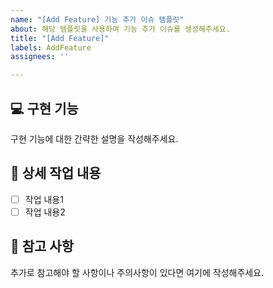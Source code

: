 ```yaml
---
name: "[Add Feature] 기능 추가 이슈 템플릿"
about: 해당 템플릿을 사용하여 기능 추가 이슈를 생성해주세요.
title: "[Add Feature]"
labels: AddFeature
assignees: ''

---
```


## 💻 구현 기능
구현 기능에 대한 간략한 설명을 작성해주세요.

## 🔨 상세 작업 내용
- [ ] 작업 내용1
- [ ] 작업 내용2

## 📄 참고 사항

추가로 참고해야 할 사항이나 주의사항이 있다면 여기에 작성해주세요.
